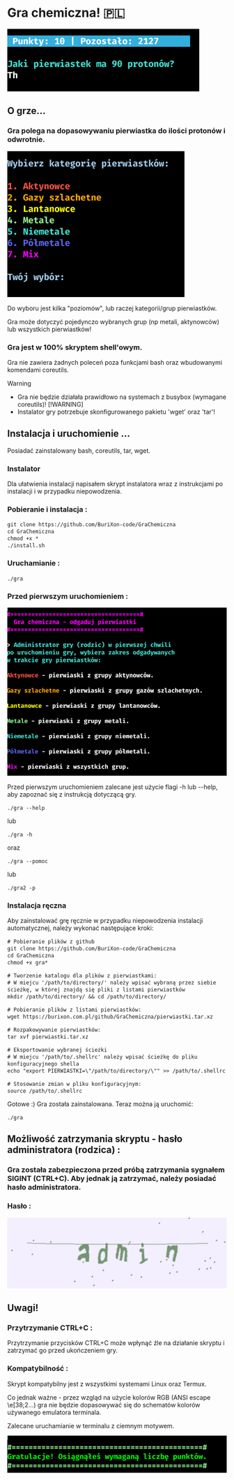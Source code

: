 # Gra chemiczna! 🇵🇱
![Gra](/gra2.png)

## O grze...

### Gra polega na dopasowywaniu pierwiastka do ilości protonów i odwrotnie.
![Gra](/gra1.png)

Do wyboru jest kilka "poziomów", lub raczej kategorii/grup pierwiastków.

Gra może dotyczyć pojedynczo wybranych grup (np metali, aktynowców) lub wszystkich pierwiastków!

### Gra jest w 100% skryptem shell'owym.

Gra nie zawiera żadnych poleceń poza funkcjami bash oraz wbudowanymi komendami coreutils.

> [!WARNING]
> - Gra nie będzie działała prawidłowo na systemach z busybox (wymagane coreutils)!
> [!WARNING]
> - Instalator gry potrzebuje skonfigurowanego pakietu 'wget' oraz 'tar'! 

## Instalacja i uruchomienie ...

Posiadać zainstalowany bash, coreutils, tar, wget.

### Instalator

Dla ułatwienia instalacji napisałem skrypt instalatora wraz z instrukcjami po instalacji i w przypadku niepowodzenia.

### Pobieranie i instalacja :

```
git clone https://github.com/BuriXon-code/GraChemiczna
cd GraChemiczna
chmod +x *
./install.sh
```
### Uruchamianie :
```
./gra
```

### Przed pierwszym uruchomieniem :
![Gra](/gra3.png)

Przed pierwszym uruchomieniem zalecane jest użycie flagi -h lub --help, aby zapoznać się z instrukcją dotyczącą gry.
```
./gra --help
```
lub 
```
./gra -h
```
oraz 
```
./gra --pomoc
```
lub 
```
./gra2 -p
```

### Instalacja ręczna

Aby zainstalować grę ręcznie w przypadku niepowodzenia instalacji automatycznej, należy wykonać następujące kroki:

```
# Pobieranie plików z github
git clone https://github.com/BuriXon-code/GraChemiczna
cd GraChemiczna
chmod +x gra*
```
```
# Tworzenie katalogu dla plików z pierwiastkami:
# W miejcu '/path/to/directory/' należy wpisać wybraną przez siebie ścieżkę, w której znajdą się pliki z listami pierwiastków
mkdir /path/to/directory/ && cd /path/to/directory/
```
```
# Pobieranie plików z listami pierwiastków:
wget https://burixon.com.pl/github/GraChemiczna/pierwiastki.tar.xz
```
```
# Rozpakowywanie pierwiastków:
tar xvf pierwiastki.tar.xz
```
```
# Eksportowanie wybranej ścieżki
# W miejcu '/path/to/.shellrc' należy wpisać ścieżkę do pliku konfiguracyjnego shella
echo "export PIERWIASTKI=\"/path/to/directory/\"" >> /path/to/.shellrc
```
```
# Stosowanie zmian w pliku konfiguracyjnym:
source /path/to/.shellrc
```

Gotowe :) Gra została zainstalowana. Teraz można ją uruchomić:

```
./gra
```

## Możliwość zatrzymania skryptu - hasło administratora (rodzica) :
### Gra została zabezpieczona przed próbą zatrzymania sygnałem SIGINT (CTRL+C). Aby jednak ją zatrzymać, należy posiadać hasło administratora.
### Hasło :
![Hasło administratorskie](/captcha.png)

## Uwagi!
### Przytrzymanie CTRL+C :
Przytrzymanie przycisków CTRL+C może wpłynąć źle na działanie skryptu i zatrzymać go przed ukończeniem gry.

### Kompatybilność :
Skrypt kompatybilny jest z wszystkimi systemami Linux oraz Termux.

Co jednak ważne - przez wzgląd na użycie kolorów RGB (ANSI escape \e[38;2...) gra nie będzie dopasowywać się do schematów kolorów używanego emulatora terminala.

Zalecane uruchamianie w terminalu z ciemnym motywem.

![Gra](/gra4.png)

